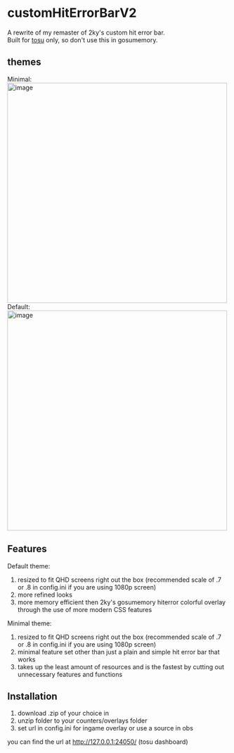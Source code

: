 # customHitErrorBarV2
A rewrite of my remaster of 2ky's custom hit error bar.   
Built for [tosu](https://github.com/KotRikD/tosu) only, so don't use this in gosumemory.
## themes
Minimal:   
<img width="500" alt="image" src="https://github.com/breadles5/customHitErrorBarV2/assets/101068519/6f47dce7-765f-42fe-a22c-cf38c95f0af0">    
Default:   
<img width="500" alt="image" src="https://github.com/breadles5/customHitErrorBarV2/assets/101068519/b6377d5c-4ffe-4ffa-935b-e9b5aed70b51">  
## Features
Default theme:
   1. resized to fit QHD screens right out the box (recommended scale of .7 or .8 in config.ini if you are using 1080p screen)
   2. more refined looks
   3. more memory efficient then 2ky's gosumemory hiterror colorful overlay through the use of more modern CSS features
      
Minimal theme:
   1. resized to fit QHD screens right out the box (recommended scale of .7 or .8 in config.ini if you are using 1080p screen)
   2. minimal feature set other than just a plain and simple hit error bar that works
   3. takes up the least amount of resources and is the fastest by cutting out unnecessary features and functions
## Installation
   1. download .zip of your choice in
   2. unzip folder to your counters/overlays folder
   3. set url in config.ini for ingame overlay or use a source in obs
      
you can find the url at http://127.0.0.1:24050/ (tosu dashboard)
